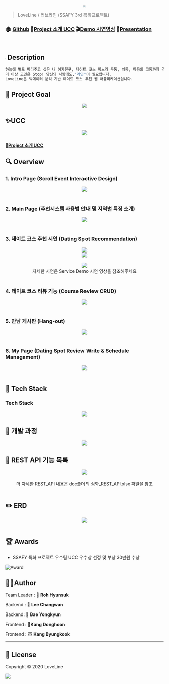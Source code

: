 <center>
    <img src="./logo.png" style="zoom:36%;" align="center"/>
</center>



> LoveLine / 러브라인 (SSAFY 3rd 특화프로젝트)

### 🏠 [Github](https://github.com/jesuisjavert/loveline) :cinema:[Project 소개 UCC](https://www.youtube.com/watch?v=uVt-ZJOvBfE) :clapper:[Demo 시연영상](https://www.youtube.com/watch?v=BJctbq5bAhE) :microphone:[Presentation](https://drive.google.com/file/d/1vRn9mekf0BRuvwIz3FFD7gLnNMdkkyYM)

<br>

## <img src="./README.assets/favicon.png" align="center" style="zoom:10%;"/> Description 

```sh
하늘에 별도 따다주고 싶은 내 여자친구, 데이트 코스 짜느라 두통, 치통, 마음의 고통까지 겪고 계시나요?
더 이상 고민은 Stop! 당신의 사랑에도,'라인'이 필요합니다.
LoveLine은 빅데이터 분석 기반 데이트 코스 추천 웹 어플리케이션입니다.
```



## :pushpin: Project Goal

<center>
    <img src="./README.assets/pic5.png" align="center" style="zoom:80%;"/><br>
</center>



##  ✨UCC

<center>
    <img src="./README.assets/lo7.gif"/>
</center>

####                                                        :cinema:[Project 소개 UCC](https://www.youtube.com/watch?v=uVt-ZJOvBfE)

## :mag: Overview

### 1. Intro Page (Scroll Event Interactive Design)

<center>
    <img src="./README.assets/lo.gif"/>
</center>

<br>

### 2. Main Page (추천시스템 사용법 안내 및 지역별 특징 소개)

<center>
    <img src="./README.assets/lo2.gif"/><br>
</center>

<br>

### 3. 데이트 코스 추천 시연 (Dating Spot Recommendation)

<center>
    <img src="./README.assets/5.png"/><br>
    <img src="./README.assets/6.png"/><br><br>
    <img src="./README.assets/lo3.gif"/><br>
자세한 시연은 Service Demo 시연 영상을 참조해주세요
</center>

  <br>

### 4. 데이트 코스 리뷰 기능 (Course Review CRUD)

<center>
    <img src="./README.assets/lo4.gif"/>
</center>

<br>

### 5. 만남 게시판 (Hang-out)

<center>
    <img src="./README.assets/lo5.gif"/>
</center>

<br>

### 6. My Page (Dating Spot Review Write & Schedule Managament)

<center>
    <img src="./README.assets/lo6.gif"/>
</center>

<br>

## :wrench: Tech Stack

### Tech Stack

<center>
    <img src="./README.assets/pic6.png"/>
</center>



## :runner: 개발 과정

<center>
    <img src="./README.assets/pic4.png"/>
</center>



## :page_with_curl: REST API 기능 목록

<center>
    <img src="./README.assets/REST_API.png"/>
    <br><br>
    더 자세한 REST_API 내용은 doc폴더의 심화_REST_API.xlsx 파일을 참조
</center>

<br>

## :pencil2: ERD

<center>
    <img src="./README.assets/ERD.png"/>
</center>

<br>

#### 

## :trophy: Awards

- SSAFY 특화 프로젝트 우수팀 UCC 우수상 선정 및 부상 30만원 수상

![Award](./README.assets/loveline.jpg)



## 🤼‍♂️Author

Team Leader : 🦁 **Roh Hyunsuk**

Backend : 🐶 **Lee Changwan**

Backend: 🐺 **Bae Yongkyun**

Frontend : 🐯**Kang Donghoon**

Frontend : 🐱 **Kang Byungkook**

<hr>

## 📝 License

Copyright © 2020 LoveLine 

<img src="./README.assets/logo.ico"/>